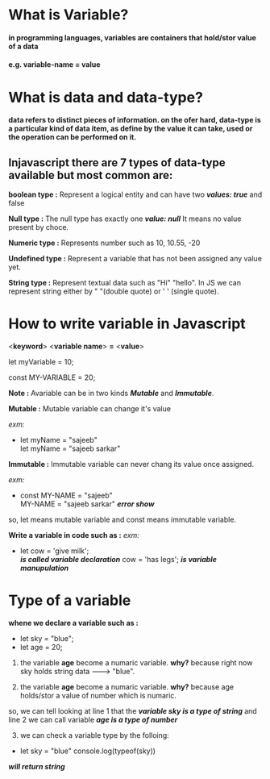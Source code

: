 # What is Variable?
#### in programming languages, variables are containers that hold/stor value of a data

#### e.g.  variable-name = value


# What is data and data-type?
#### data refers to distinct pieces of information. on the ofer hard, data-type is a particular kind of data item, as define by the value it  can take, used or the operation can be performed on it.

## Injavascript there are 7 types  of data-type available but most common are:

 **boolean type :** Represent a logical entity and can have two ***values: true*** and false
 
 **Null type :** The null type has exactly one ***value:  null***
                It means no value present by choce.
                
                
**Numeric type :** Represents number such as 10, 10.55, -20

**Undefined type :**  Represent a variable that has not been assigned any value yet.

**String type :** Represent textual data such as "Hi" "hello".  In JS we can represent string either by " "(double quote) or ' ' (single quote).


# How to write variable in Javascript

<**keyword**>   <**variable name**>   **=**   <**value**>

let myVariable = 10;

const MY-VARIABLE = 20;



**Note :** Avariable can be in two kinds ***Mutable*** and ***Immutable***.

**Mutable :** Mutable variable can change it's value

*exm:*  
- let myName = "sajeeb" <br>
let myName = "sajeeb sarkar"


**Immutable :** Immutable variable can never chang its value once assigned.

*exm:*
- const MY-NAME = "sajeeb" <br>
 MY-NAME = "sajeeb sarkar" ***error show***

so, let means mutable variable and const means immutable variable.

**Write a variable in code such as :**
*exm:*
- let cow = 'give milk'; <br> ***is called variable declaration***
 cow = 'has legs'; ***is variable manupulation***



# Type of a variable

**whene we declare a variable such as :**
- let sky = "blue";
- let age = 20;

1. the variable **age** become a numaric variable. **why?** because right now sky holds string data --->  "blue".

2. the variable **age** become a numaric variable. **why?** because age holds/stor a value of number which is numaric.

so, we can tell looking at line 1 that the ***variable sky is a type of string*** and line 2 we can call variable ***age is a type of number***



3. we can check a variable type by the folloing: <br>
- let sky = "blue"
console.log(typeof(sky)) 

***will return string***











